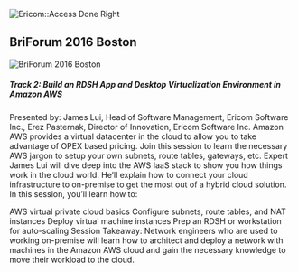 
![Ericom::Access Done Right](http://www.ericom.com/imgs/home/EricomLogo2.jpg "Ericom Logo") 
## BriForum 2016 Boston

![BriForum 2016 Boston](http://briforum.com/shared/images/logos/techtarget/white/BriForum.png "BriForum Logo") 

##### Track 2: Build an RDSH App and Desktop Virtualization Environment in Amazon AWS
Presented by: James Lui, Head of Software Management, Ericom Software Inc., Erez Pasternak, Director of Innovation, Ericom Software Inc.
Amazon AWS provides a virtual datacenter in the cloud to allow you to take advantage of OPEX based pricing. Join this session to learn the necessary AWS jargon to setup your own subnets, route tables, gateways, etc. Expert James Lui will dive deep into the AWS IaaS stack to show you how things work in the cloud world. He’ll explain how to connect your cloud infrastructure to on-premise to get the most out of a hybrid cloud solution. In this session, you’ll learn how to:

AWS virtual private cloud basics
Configure subnets, route tables, and NAT instances
Deploy virtual machine instances
Prep an RDSH or workstation for auto-scaling
Session Takeaway: Network engineers who are used to working on-premise will learn how to architect and deploy a network with machines in the Amazon AWS cloud and gain the necessary knowledge to move their workload to the cloud.